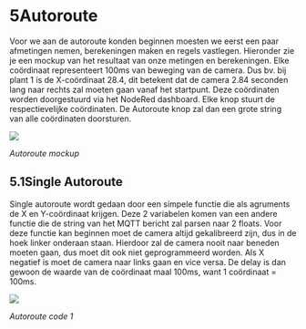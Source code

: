 # 5Autoroute

Voor we aan de autoroute konden beginnen moesten we eerst een paar afmetingen nemen, berekeningen maken en regels vastlegen. Hieronder zie je een mockup van het resultaat van onze metingen en berekeningen. Elke coördinaat representeert 100ms van beweging van de camera. Dus bv. bij plant 1 is de X-coördinaat 28.4, dit betekent dat de camera 2.84 seconden lang naar rechts zal moeten gaan vanaf het startpunt. Deze coördinaten worden doorgestuurd via het NodeRed dashboard. Elke knop stuurt de respectievelijke coördinaten. De Autoroute knop zal dan een grote string van alle coördinaten doorsturen.

![](RackMultipart20230118-1-es64sw_html_ea5cf3530faeae82.png)

_Autoroute mockup_

## 5.1Single Autoroute

Single autoroute wordt gedaan door een simpele functie die als agruments de X en Y-coördinaat krijgen. Deze 2 variabelen komen van een andere functie die de string van het MQTT bericht zal parsen naar 2 floats. Voor deze functie kan beginnen moet de camera altijd gekalibreerd zijn, dus in de hoek linker onderaan staan. Hierdoor zal de camera nooit naar beneden moeten gaan, dus moet dit ook niet geprogrammeerd worden. Als X negatief is moet de camera naar links gaan en vice versa. De delay is dan gewoon de waarde van de coördinaat maal 100ms, want 1 coördinaat = 100ms.

![](RackMultipart20230118-1-es64sw_html_985eed1ccc0426a3.png)

_Autoroute code 1_